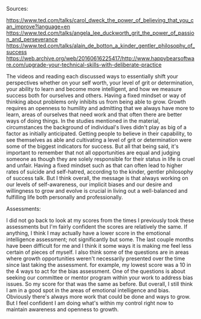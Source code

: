Sources: 

  https://www.ted.com/talks/carol_dweck_the_power_of_believing_that_you_can_improve?language=en
  https://www.ted.com/talks/angela_lee_duckworth_grit_the_power_of_passion_and_perseverance
  https://www.ted.com/talks/alain_de_botton_a_kinder_gentler_philosophy_of_success
  https://web.archive.org/web/20160616225417/http://www.happybearsoftware.com/upgrade-your-technical-skills-with-deliberate-practice

  The videos and reading each discussed ways to essentially shift your perspectives whether on your self worth, your level of grit or determination, your ability to learn and become more intelligent, and how we measure success both for ourselves and others. Having a fixed mindset or way of thinking about problems only inhibits us from being able to grow. Growth requires an openness to humility and admitting that we always have more to learn, areas of ourselves that need work and that often there are better ways of doing things. In the studies mentioned in the material, circumstances the background of individual's lives didn't play as big of a factor as initially anticipated. Getting people to believe in their capability, to see themselves as able and cultivating a level of grit or determination were some of the biggest indicators for success. But all that being said, it's important to remember that not all opportunities are equal and judging someone as though they are solely responsible for their status in life is cruel and unfair. Having a fixed mindset such as that can often lead to higher rates of suicide and self-hatred, according to the kinder, gentler philosophy of success talk. But I think overall, the message is that always working on our levels of self-awareness, our implicit biases and our desire and willingness to grow and evolve is crucial in living out a well-balanced and fulfilling life both personally and professionally.

  Assessments:

  I did not go back to look at my scores from the times I previously took these assessments but I'm fairly confident the scores are relatively the same. If anything, I think I may actually have a lower score in the emotional intelligence assessment; not significantly but some. The last couple months have been difficult for me and I think it some ways it is making me feel less certain of pieces of myself. I also think some of the questions are in areas where growth opportunities weren't necessarily presented over the time since last taking the assessment. for example, my lowest score was a 10 in the 4 ways to act for the bias assessment. One of the questions is about seeking our committee or mentor program within your work to address bias issues. So my score for that was the same as before. But overall, I still think I am in a good spot in the areas of emotional intelligence and bias. Obviously there's always more work that could be done and ways to grow. But I feel confident I am doing what's within my control right now to maintain awareness and openness to growth.